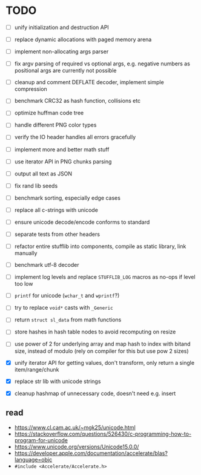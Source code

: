# TODO

- [ ] unify initialization and destruction API
- [ ] replace dynamic allocations with paged memory arena
- [ ] implement non-allocating args parser
- [ ] fix argv parsing of required vs optional args, e.g. negative numbers as positional args are currently not possible
- [ ] cleanup and comment DEFLATE decoder, implement simple compression
- [ ] benchmark CRC32 as hash function, collisions etc
- [ ] optimize huffman code tree
- [ ] handle different PNG color types
- [ ] verify the IO header handles all errors gracefully
- [ ] implement more and better math stuff
- [ ] use iterator API in PNG chunks parsing
- [ ] output all text as JSON
- [ ] fix rand lib seeds
- [ ] benchmark sorting, especially edge cases
- [ ] replace all c-strings with unicode
- [ ] ensure unicode decode/encode conforms to standard
- [ ] separate tests from other headers
- [ ] refactor entire stufflib into components, compile as static library, link manually
- [ ] benchmark utf-8 decoder
- [ ] implement log levels and replace `STUFFLIB_LOG` macros as no-ops if level too low
- [ ] `printf` for unicode (`wchar_t` and `wprintf`?)
- [ ] try to replace `void*` casts with `_Generic`
- [ ] return `struct sl_data` from math functions
- [ ] store hashes in hash table nodes to avoid recomputing on resize
- [ ] use power of 2 for underlying array and map hash to index with bitand size, instead of modulo (rely on compiler for this but use pow 2 sizes)

- [x] unify iterator API for getting values, don't transform, only return a single item/range/chunk
- [x] replace str lib with unicode strings
- [x] cleanup hashmap of unnecessary code, doesn't need e.g. insert

## read
- https://www.cl.cam.ac.uk/~mgk25/unicode.html
- https://stackoverflow.com/questions/526430/c-programming-how-to-program-for-unicode
- https://www.unicode.org/versions/Unicode15.0.0/
- https://developer.apple.com/documentation/accelerate/blas?language=objc
- `#include <Accelerate/Accelerate.h>`
